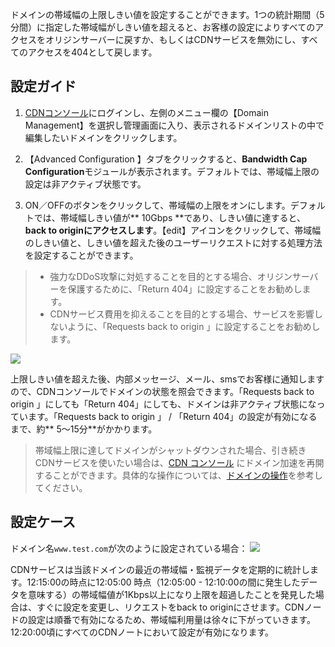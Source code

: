 ドメインの帯域幅の上限しきい値を設定することができます。1つの統計期間（5分間）に指定した帯域幅がしきい値を超えると、お客様の設定によりすべてのアクセスをオリジンサーバーに戻すか、もしくはCDNサービスを無効にし、すべてのアクセスを404として戻します。

## 設定ガイド
1. [CDNコンソール](https://console.cloud.tencent.com/cdn)にログインし、左側のメニュー欄の【Domain Management】を選択し管理画面に入り、表示されるドメインリストの中で編集したいドメインをクリックします。

2. 【Advanced Configuration 】タブをクリックすると、**Bandwidth Cap Configuration**モジュールが表示されます。デフォルトでは、帯域幅上限の設定は非アクティブ状態です。
3. ON／OFFのボタンをクリックして、帯域幅の上限をオンにします。デフォルトでは、帯域幅しきい値が** 10Gbps **であり、しきい値に達すると、**back to originにアクセスします**。【edit】アイコンをクリックして、帯域幅のしきい値と、しきい値を超えた後のユーザーリクエストに対する処理方法を設定することができます。

>- 強力なDDoS攻撃に対処することを目的とする場合、オリジンサーバーを保護するために、「Return 404」に設定することをお勧めします。
>- CDNサービス費用を抑えることを目的とする場合、サービスを影響しないように、「Requests back to origin 」に設定することをお勧めします。

![](https://main.qcloudimg.com/raw/d0d18e7f971358cee9fc8e30f279d972.jpg)

上限しきい値を超えた後、内部メッセージ、メール、smsでお客様に通知しますので、CDNコンソールでドメインの状態を照会できます。「Requests back to origin 」にしても「Return 404」にしても、ドメインは非アクティブ状態になっています。「Requests back to origin 」 / 「Return 404」の設定が有効になるまで、約** 5〜15分**がかかります。
> 
> 帯域幅上限に達してドメインがシャットダウンされた場合、引き続きCDNサービスを使いたい場合は、[CDN コンソール](https://console.cloud.tencent.com/cdn) にドメイン加速を再開することができます。具体的な操作については、[ドメインの操作](https://intl.cloud.tencent.com/doc/product/228/5736)を参考してください。

## 設定ケース
ドメイン名`www.test.com`が次のように設定されている場合：
![](https://main.qcloudimg.com/raw/0bcccaa37b05aa14a3eb47f290fe84fa.png)


CDNサービスは当該ドメインの最近の帯域幅・監視データを定期的に統計します。12:15:00の時点に12:05:00 時点（12:05:00 - 12:10:00の間に発生したデータを意味する）の帯域幅値が1Kbps以上になり上限を超過したことを発見した場合は、すぐに設定を変更し、リクエストをback to originにさせます。CDNノードの設定は順番で有効になるため、帯域幅利用量は徐々に下がっていきます。12:20:00頃にすべてのCDNノートにおいて設定が有効になります。


